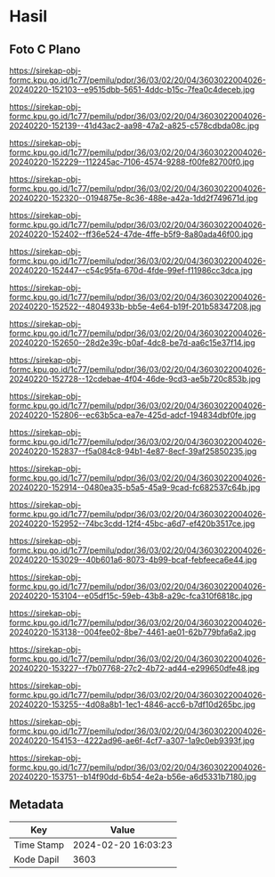 # Hasil

## Foto C Plano

https://sirekap-obj-formc.kpu.go.id/1c77/pemilu/pdpr/36/03/02/20/04/3603022004026-20240220-152103--e9515dbb-5651-4ddc-b15c-7fea0c4deceb.jpg

https://sirekap-obj-formc.kpu.go.id/1c77/pemilu/pdpr/36/03/02/20/04/3603022004026-20240220-152139--41d43ac2-aa98-47a2-a825-c578cdbda08c.jpg

https://sirekap-obj-formc.kpu.go.id/1c77/pemilu/pdpr/36/03/02/20/04/3603022004026-20240220-152229--112245ac-7106-4574-9288-f00fe82700f0.jpg

https://sirekap-obj-formc.kpu.go.id/1c77/pemilu/pdpr/36/03/02/20/04/3603022004026-20240220-152320--0194875e-8c36-488e-a42a-1dd2f749671d.jpg

https://sirekap-obj-formc.kpu.go.id/1c77/pemilu/pdpr/36/03/02/20/04/3603022004026-20240220-152402--ff36e524-47de-4ffe-b5f9-8a80ada46f00.jpg

https://sirekap-obj-formc.kpu.go.id/1c77/pemilu/pdpr/36/03/02/20/04/3603022004026-20240220-152447--c54c95fa-670d-4fde-99ef-f11986cc3dca.jpg

https://sirekap-obj-formc.kpu.go.id/1c77/pemilu/pdpr/36/03/02/20/04/3603022004026-20240220-152522--4804933b-bb5e-4e64-b19f-201b58347208.jpg

https://sirekap-obj-formc.kpu.go.id/1c77/pemilu/pdpr/36/03/02/20/04/3603022004026-20240220-152650--28d2e39c-b0af-4dc8-be7d-aa6c15e37f14.jpg

https://sirekap-obj-formc.kpu.go.id/1c77/pemilu/pdpr/36/03/02/20/04/3603022004026-20240220-152728--12cdebae-4f04-46de-9cd3-ae5b720c853b.jpg

https://sirekap-obj-formc.kpu.go.id/1c77/pemilu/pdpr/36/03/02/20/04/3603022004026-20240220-152806--ec63b5ca-ea7e-425d-adcf-194834dbf0fe.jpg

https://sirekap-obj-formc.kpu.go.id/1c77/pemilu/pdpr/36/03/02/20/04/3603022004026-20240220-152837--f5a084c8-94b1-4e87-8ecf-39af25850235.jpg

https://sirekap-obj-formc.kpu.go.id/1c77/pemilu/pdpr/36/03/02/20/04/3603022004026-20240220-152914--0480ea35-b5a5-45a9-9cad-fc682537c64b.jpg

https://sirekap-obj-formc.kpu.go.id/1c77/pemilu/pdpr/36/03/02/20/04/3603022004026-20240220-152952--74bc3cdd-12f4-45bc-a6d7-ef420b3517ce.jpg

https://sirekap-obj-formc.kpu.go.id/1c77/pemilu/pdpr/36/03/02/20/04/3603022004026-20240220-153029--40b601a6-8073-4b99-bcaf-febfeeca6e44.jpg

https://sirekap-obj-formc.kpu.go.id/1c77/pemilu/pdpr/36/03/02/20/04/3603022004026-20240220-153104--e05df15c-59eb-43b8-a29c-fca310f6818c.jpg

https://sirekap-obj-formc.kpu.go.id/1c77/pemilu/pdpr/36/03/02/20/04/3603022004026-20240220-153138--004fee02-8be7-4461-ae01-62b779bfa6a2.jpg

https://sirekap-obj-formc.kpu.go.id/1c77/pemilu/pdpr/36/03/02/20/04/3603022004026-20240220-153227--f7b07768-27c2-4b72-ad44-e299650dfe48.jpg

https://sirekap-obj-formc.kpu.go.id/1c77/pemilu/pdpr/36/03/02/20/04/3603022004026-20240220-153255--4d08a8b1-1ec1-4846-acc6-b7df10d265bc.jpg

https://sirekap-obj-formc.kpu.go.id/1c77/pemilu/pdpr/36/03/02/20/04/3603022004026-20240220-154153--4222ad96-ae6f-4cf7-a307-1a9c0eb9393f.jpg

https://sirekap-obj-formc.kpu.go.id/1c77/pemilu/pdpr/36/03/02/20/04/3603022004026-20240220-153751--b14f90dd-6b54-4e2a-b56e-a6d5331b7180.jpg


## Metadata

| Key        | Value               |
| ---------- | ------------------- |
| Time Stamp | 2024-02-20 16:03:23 |
| Kode Dapil | 3603                |



